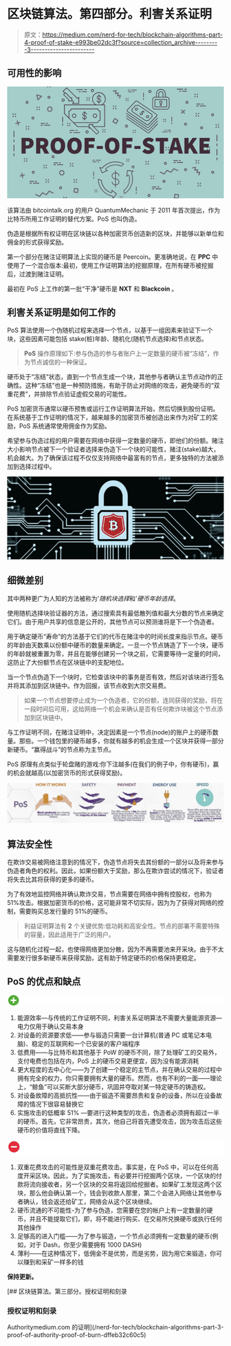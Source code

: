 # 区块链算法。第四部分。利害关系证明

> 原文：<https://medium.com/nerd-for-tech/blockchain-algorithms-part-4-proof-of-stake-e993be02dc3f?source=collection_archive---------3----------------------->

## 可用性的影响

![](img/a7b1afe66e1cb9f00acd78ca2940b4b9.png)

该算法由 bitcointalk.org 的用户 QuantumMechanic 于 2011 年首次提出，作为比特币所用工作证明的替代方案。PoS 也叫伪造。

伪造是根据所有权证明在区块链以各种加密货币创造新的区块，并能够以新单位和佣金的形式获得奖励。

第一个部分在赌注证明算法上实现的硬币是 Peercoin。更准确地说，在 **PPC** 中使用了一个混合版本:最初，使用工作证明算法的挖掘原理，在所有硬币被挖掘后，过渡到赌注证明。

最初在 PoS 上工作的第一批“干净”硬币是 **NXT** 和 **Blackcoin** 。

## 利害关系证明是如何工作的

PoS 算法使用一个伪随机过程来选择一个节点，以基于一组因素来验证下一个块，这些因素可能包括 stake(桩)年龄、随机化(随机节点选择)和节点状态。

> **PoS** 操作原理如下:参与伪造的参与者账户上一定数量的硬币被“冻结”，作为节点诚信的一种保证。

硬币处于“冻结”状态，直到一个节点生成一个块，其他参与者确认主节点动作的正确性。这种“冻结”也是一种预防措施，有助于防止对网络的攻击，避免硬币的“双重花费”，并排除节点验证虚假交易的可能性。

PoS 加密货币通常以硬币预售或运行工作证明算法开始，然后切换到股份证明。
在系统基于工作证明的情况下，越来越多的加密货币被创造出来作为对矿工的奖励，PoS 系统通常使用佣金作为奖励。

希望参与伪造过程的用户需要在网络中获得一定数量的硬币，即他们的份额。赌注大小影响节点被下一个验证者选择来伪造下一个块的可能性，赌注(stake)越大，机会越大。为了确保该过程不仅仅支持网络中最富有的节点，更多独特的方法被添加到选择过程中。

![](img/0d75a74b30521c797cff3f10fec088de.png)

## 细微差别

其中两种更广为人知的方法被称为'*随机块选择*和'*硬币年龄选择*。

使用随机选择块验证器的方法，通过搜索具有最低散列值和最大分数的节点来确定它们。由于用户共享的信息是公开的，其他节点可以预测谁将是下一个伪造者。

用于确定硬币“寿命”的方法基于它们的代币在赌注中的时间长度来指示节点。硬币的年龄由天数乘以份额中硬币的数量来确定。一旦一个节点铸造了下一个块，硬币的年龄就被重置为零，并且在能够创建另一个块之前，它需要等待一定量的时间，这防止了大份额节点在区块链中的支配地位。

当一个节点伪造下一个块时，它检查该块中的事务是否有效，然后对该块进行签名并将其添加到区块链中。作为回报，该节点收到大宗交易费。

> 如果一个节点想要停止成为一个伪造者，它的份额，连同获得的奖励，将在一段时间后可用，这给网络一个机会来确认是否有任何欺诈块被这个节点添加到区块链中。

与工作证明不同，在赌注证明中，决定因素是一个节点(node)的账户上的硬币数量。那些。一个钱包里的硬币越多，你就有越多的机会生成一个区块并获得一部分新硬币。“赢得战斗”的节点称为主节点。

PoS 原理有点类似于轮盘赌的游戏:你下注越多(在我们的例子中，你有硬币)，赢的机会就越高(以加密货币的形式获得奖励)。

![](img/61b080c564af6fe88c3042f95013fa30.png)

## 算法安全性

在欺诈交易被网络注意到的情况下，伪造节点将失去其份额的一部分以及将来参与伪造者角色的权利。因此，如果份额大于奖励，那么在欺诈尝试的情况下，验证者将失去比其将获得的更多的硬币。

为了有效地监控网络并确认欺诈交易，节点需要在网络中拥有控股权，也称为 51%攻击。根据加密货币的价格，这可能非常不切实际，因为为了获得对网络的控制，需要购买总发行量的 51%的硬币。

> 利益证明算法有 **2** 个关键优势:低功耗和高安全性。节点的部署不需要特殊的容量，因此适用于广泛的用户。

这与随机化过程一起，也使得网络更加分散，因为不再需要池来开采块。由于不太需要发行很多新硬币来获得奖励，这有助于特定硬币的价格保持更稳定。

## PoS 的优点和缺点

![](img/7dd19420c5fdfea42f3553c68a56b6ef.png)

1.  能源效率—与传统的工作证明不同，利害关系证明算法不需要大量能源资源—电力仅用于确认交易本身
2.  对设备的资源要求低——参与锻造只需要一台计算机(普通 PC 或笔记本电脑)、稳定的互联网和一个已安装的客户端程序
3.  低费用——与比特币和其他基于 PoW 的硬币不同，除了处理矿工的交易外，支付电费也包括在内，PoS 上的硬币交易更便宜，因为没有能源消耗
4.  更大程度的去中心化——为了创建一个稳定的主节点，并在确认交易的过程中拥有完全的权力，你只需要拥有大量的硬币。然而，也有不利的一面——理论上，“鲸鱼”可以买断大部分硬币，巩固并夺取对某一特定硬币的铸造权。
5.  对设备故障的高抵抗性——由于锻造不需要昂贵和复杂的设备，所以在设备故障的情况下很容易替换它
6.  实施攻击的低概率 51% —要进行这种类型的攻击，伪造者必须拥有超过一半的硬币。首先，它非常昂贵，其次，他自己将首先遭受攻击，因为攻击后这些硬币的价值将直线下降。

![](img/436a0147d6d321eb8a5ad2e23eac9180.png)

1.  双重花费攻击的可能性是双重花费攻击。事实是，在 PoS 中，可以在任何高度开采区块。因此，为了实施攻击，有必要并行挖掘两个区块，一个区块的付款将流向接收者，另一个区块的交易将返回给挖掘者。如果矿工发现这两个区块，那么他会确认第一个，钱会到收款人那里，第二个会进入网络让其他参与者确认，钱会返还给矿工，网络会从这个区块继续。
2.  硬币流通的不可能性-为了参与伪造，您需要在您的帐户上有一定数量的硬币，并且不能提取它们，即，将不能进行购买、在交易所兑换硬币或执行任何其他操作
3.  足够高的进入门槛——为了参与锻造，一个节点必须拥有一定数量的硬币(例如，对于 Dash，你至少需要拥有 1000 DASH)
4.  薄利——在这种情况下，低佣金不是优势，而是劣势，因为用它来锻造，你可以赚到和采矿一样多的钱

**保持更新。**

[](/nerd-for-tech/blockchain-algorithms-part-3-proof-of-authority-proof-of-burn-dffeb32c60c5) [## 区块链算法。第三部分。授权证明和刻录

### 授权证明和刻录

Authoritymedium.com 的证明](/nerd-for-tech/blockchain-algorithms-part-3-proof-of-authority-proof-of-burn-dffeb32c60c5)
